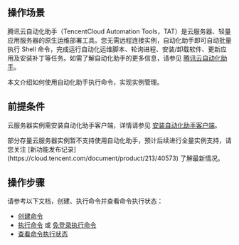 ## 操作场景
腾讯云自动化助手（TencentCloud Automation Tools，TAT）是云服务器、轻量应用服务器的原生运维部署工具。您无需远程连接实例，自动化助手即可自动批量执行 Shell 命令，完成运行自动化运维脚本、轮询进程、安装/卸载软件、更新应用及安装补丁等任务。如需了解自动化助手的更多信息，请参见 [腾讯云自动化助手](https://cloud.tencent.com/document/product/1340/50752)。

本文介绍如何使用自动化助手执行命令，实现实例管理。

## 前提条件
云服务器实例需安装自动化助手客户端，详情请参见 [安装自动化助手客户端](https://cloud.tencent.com/document/product/1340/51945)。


<dx-alert infotype="explain" title="">
部分存量云服务器实例暂不支持使用自动化助手，预计后续进行全量实例支持，请您关注 [新功能发布记录](https://cloud.tencent.com/document/product/213/40573) 了解最新情况。
</dx-alert>



## 操作步骤
请参考以下文档，创建、执行命令并查看命令执行状态：
- [创建命令](https://cloud.tencent.com/document/product/1340/50821#.E6.AD.A5.E9.AA.A42.EF.BC.9A.E5.88.9B.E5.BB.BA.E5.91.BD.E4.BB.A4)
- [执行命令](https://cloud.tencent.com/document/product/1340/50821#.E6.AD.A5.E9.AA.A43.EF.BC.9A.E6.89.A7.E8.A1.8C.E5.91.BD.E4.BB.A4) 或 [免登录执行命令](https://cloud.tencent.com/document/product/1340/51946)
- [查看命令执行状态](https://cloud.tencent.com/document/product/1340/52144)
